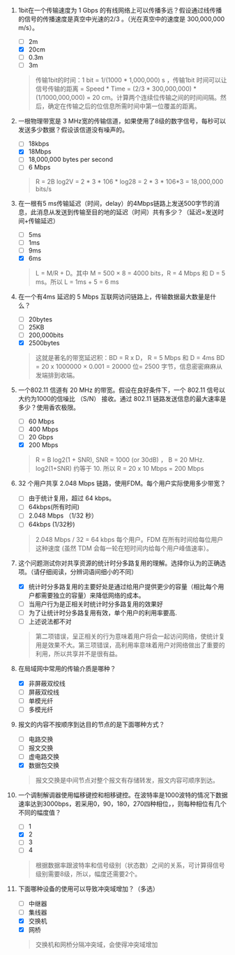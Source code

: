 1. 1bit在一个传输速度为 1 Gbps 的有线网络上可以传播多远？假设通过线传播的信号的传播速度是真空中光速的2/3 。（光在真空中的速度是 300,000,000 m/s）。
    - [ ] 2m
    - [x] 20cm
    - [ ] 0.3m
    - [ ] 3m
    
    > 传输1bit的时间：1 bit = 1/(1000 * 1,000,000) s ，传输1bit 时间可以让信号传输的距离 = Speed * Time = (2/3 * 300,000,000) * (1/1000,000,000) = 20 cm。计算两个连续位传输之间的时间间隔。然后，确定在传输之后的位信息所需时间中第一位覆盖的距离。

2. 一根物理带宽是 3 MHz宽的传输信道，如果使用了8级的数字信号，每秒可以发送多少数据？假设该信道没有噪声的。
    - [ ] 18kbps
    - [x] 18Mbps
    - [ ] 18,000,000 bytes per second
    - [ ] 6 Mbps

    > R = 2B log2V = 2 * 3 * 106 * log28 = 2 * 3 * 106*3 = 18,000,000 bits/s

3. 在一根有5 ms传输延迟（时间，delay）的4Mbps链路上发送500字节的消息，此消息从发送到传输至目的地的延迟（时间）共有多少？（延迟=发送时间+传输延迟）
    - [ ] 5ms
    - [ ] 1ms
    - [ ] 9ms
    - [x] 6ms

    > L = M/R + D。其中 M = 500 × 8 = 4000 bits，R = 4 Mbps 和 D = 5 ms。所以 L = 1ms + 5 = 6 ms

4. 在一个有4ms 延迟的 5 Mbps 互联网访问链路上，传输数据最大数量是什么？
    - [ ] 20bytes
    - [ ] 25KB
    - [ ] 200,000bits
    - [x] 2500bytes

    > 这就是著名的带宽延迟积：BD = R x D， R = 5 Mbps 和 D = 4ms  BD = 20 x 1000000 × 0.001 = 20000 位= 2500 字节，信息密密麻麻从发端排到收端。

5. 一个802.11 信道有 20 MHz 的带宽。假设在良好条件下，一个 802.11 信号以大约为1000的信噪比 （S/N） 接收。通过 802.11 链路发送信息的最大速率是多少？使用香农极限。
    - [ ] 60 Mbps
    - [ ] 400 Mbps
    - [ ] 20 Gbps
    - [x] 200 Mbps

    > R = B log2(1 + SNR), SNR = 1000 (or 30dB) ， B = 20 MHz. log2(1+SNR) 约等于 10. 所以 R = 20 x 10 Mbps = 200 Mbps

6. 32 个用户共享 2.048 Mbps 链路，使用FDM。每个用户实际使用多少带宽？
    - [ ] 由于统计复用，超过 64 kbps。
    - [ ] 64kbps(所有时间)
    - [ ] 2.048 Mbps （1/32 秒）
    - [ ] 64kbps (1/32秒)

    > 2.048 Mbps /  32 = 64 kbps 每个用户。FDM 在所有时间给每位用户这种速度 (虽然 TDM 会每一轮在短时间内给每个用户峰值速率）。

7. 	这个问题测试你对共享资源的统计时分多路复用的理解。选择你认为的正确选项。（请仔细阅读，分辨词语间细小的不同）
    - [x] 统计时分多路复用的主要好处是通过给用户提供更少的容量（相比每个用户都需要独立的容量）来降低网络的成本。
    - [ ] 当用户行为是正相关时统计时分多路复用的效果好
    - [ ] 为了让统计时分多路复用有效，单个用户的利用率要高.
    - [ ] 上述说法都不对

    > 第二项错误，呈正相关的行为意味着用户将会一起访问网络，使统计复用是效果不大。第三项错误，高利用率意味着用户对网络做出了重要的利用，所以共享并不是很有益。

8. 在局域网中常用的传输介质是哪种？
    - [x] 非屏蔽双绞线
    - [ ] 屏蔽双绞线
    - [ ] 单模光纤
    - [ ] 多模光纤

9. 报文的内容不按顺序到达目的节点的是下面哪种方式？ 
    - [ ] 电路交换
    - [ ] 报文交换
    - [ ] 虚电路交换
    - [x] 数据包交换

    > 报文交换是中间节点对整个报文有存储转发，报文内容可顺序到达。

10. 一个调制解调器使用幅移键控和相移键控。在波特率是1000波特的情况下数据速率达到3000bps，若采用0，90，180，270四种相位，，则每种相位有几个不同的幅度值？
    - [ ] 1
    - [x] 2
    - [ ] 3
    - [ ] 4

    > 根据数据率跟波特率和信号级别（状态数）之间的关系，可计算得信号级别需要8级，所以，幅度还需要2个。

11. 下面哪种设备的使用可以导致冲突域增加？（多选）
    - [ ] 中继器
    - [ ] 集线器
    - [x] 交换机
    - [x] 网桥

    > 交换机和网桥分隔冲突域，会使得冲突域增加
